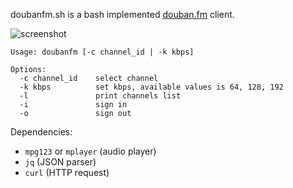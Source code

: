 doubanfm.sh is a bash implemented [douban.fm](http://douban.fm) client.

![screenshot](http://qiuxiang.qiniudn.com/doubanfm.sh.png?5295)

```
Usage: doubanfm [-c channel_id | -k kbps]

Options:
  -c channel_id    select channel
  -k kbps          set kbps, available values is 64, 128, 192
  -l               print channels list
  -i               sign in
  -o               sign out
```

Dependencies:
- `mpg123` or `mplayer` (audio player)
- `jq` (JSON parser)
- `curl` (HTTP request)

